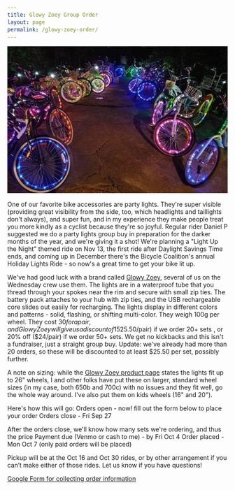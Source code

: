 ```yaml
---
title: Glowy Zoey Group Order
layout: page
permalink: /glowy-zoey-order/
---
```


![bikes with lights](/assets/images/glowy.jpg)

One of our favorite bike accessories are party lights. They're super visible (providing great visibility from the side, too, which headlights and taillights don't always), and super fun, and in my experience they make people treat you more kindly as a cyclist because they're so joyful. Regular rider Daniel P suggested we do a party lights group buy in preparation for the darker months of the year, and we're giving it a shot! We're planning a "Light Up the Night" themed ride on Nov 13, the first ride after Daylight Savings Time ends, and coming up in December there's the Bicycle Coalition's annual Holiday Lights Ride - so now's a great time to get your bike lit up.

We've had good luck with a brand called [Glowy Zoey](https://glowyzoey.com/products/led-bicycle-wheel-lights-waterproof), several of us on the Wednesday crew use them. The lights are in a waterproof tube that you thread through your spokes near the rim and secure with small zip ties. The battery pack attaches to your hub with zip ties, and the USB rechargeable core slides out easily for recharging. The lights display in different colors and patterns - solid, flashing, or shifting multi-color. They weigh 100g per wheel. They cost $30 for a pair, and Glowy Zoey will give us a discount of 15% off ($25.50/pair) if we order 20+ sets , or 20% off ($24/pair) if we order 50+ sets. We get no kickbacks and this isn't a fundraiser, just a straight group buy. Update: we've already had more than 20 orders, so these will be discounted to at least $25.50 per set, possibly further.

A note on sizing: while the [Glowy Zoey product page](https://glowyzoey.com/products/led-bicycle-wheel-lights-waterproof) states the lights fit up to 26" wheels, I and other folks have put these on larger, standard wheel sizes (in my case, both 650b and 700c) with no issues and they fit well, go the whole way around. I've also put them on kids wheels (16" and 20").

Here's how this will go:
Orders open - now! fill out the form below to place your order
Orders close - Fri Sep 27 

After the orders close, we'll know how many sets we're ordering, and thus the price
Payment due (Venmo or cash to me) - by Fri Oct 4
Order placed - Mon Oct 7 (only paid orders will be placed)

Pickup will be at the Oct 16 and Oct 30 rides, or by other arrangement if you can’t make either of those rides. Let us know if you have questions!

[Google Form for collecting order information](https://docs.google.com/forms/d/e/1FAIpQLSfrCcQmhkZ50g4lzt9-pI9ianZx_xCMFny8055I22i9bJCdog/viewform)

